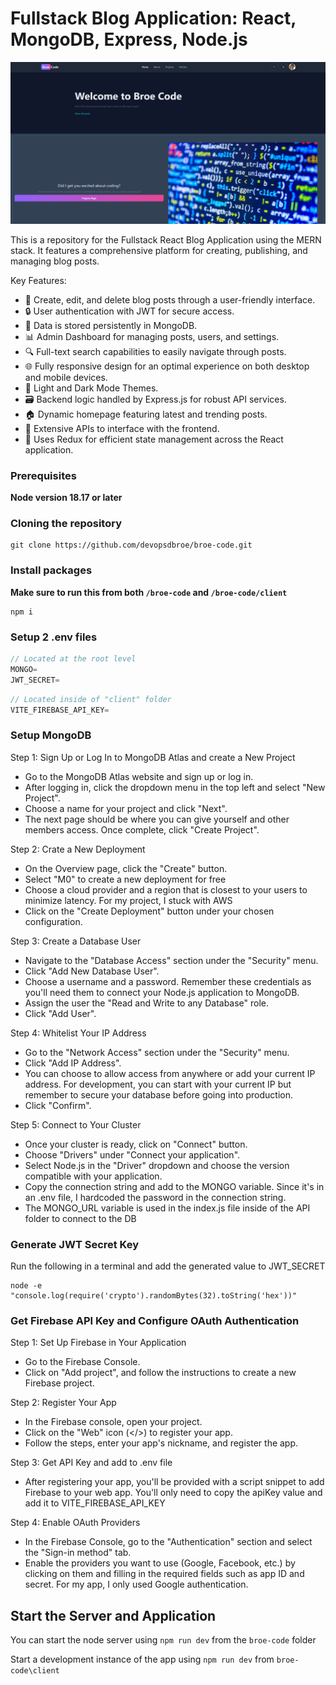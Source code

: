 # Fullstack Blog Application: React, MongoDB, Express, Node.js

![Broe Code Thumbnail](https://github.com/devopsdbroe/broe-code/blob/main/broecode.png)

This is a repository for the Fullstack React Blog Application using the MERN stack. It features a comprehensive platform for creating, publishing, and managing blog posts.

Key Features:

- 📝 Create, edit, and delete blog posts through a user-friendly interface.
- 🔒 User authentication with JWT for secure access.
- 💾 Data is stored persistently in MongoDB.
- 📊 Admin Dashboard for managing posts, users, and settings.
- 🔍 Full-text search capabilities to easily navigate through posts.
- 🌐 Fully responsive design for an optimal experience on both desktop and mobile devices.
- 🎨 Light and Dark Mode Themes.
- 🗃️ Backend logic handled by Express.js for robust API services.
- 🏠 Dynamic homepage featuring latest and trending posts.
- 📡 Extensive APIs to interface with the frontend.
- 🔄 Uses Redux for efficient state management across the React application.

### Prerequisites

**Node version 18.17 or later**

### Cloning the repository

```shell
git clone https://github.com/devopsdbroe/broe-code.git
```

### Install packages

**Make sure to run this from both `/broe-code` and `/broe-code/client`**

```shell
npm i
```

### Setup 2 .env files

```js
// Located at the root level
MONGO=
JWT_SECRET=
```

```js
// Located inside of "client" folder
VITE_FIREBASE_API_KEY=
```

### Setup MongoDB

Step 1: Sign Up or Log In to MongoDB Atlas and create a New Project

- Go to the MongoDB Atlas website and sign up or log in.
- After logging in, click the dropdown menu in the top left and select "New Project".
- Choose a name for your project and click "Next".
- The next page should be where you can give yourself and other members access. Once complete, click "Create Project".

Step 2: Crate a New Deployment

- On the Overview page, click the "Create" button.
- Select "M0" to create a new deployment for free
- Choose a cloud provider and a region that is closest to your users to minimize latency. For my project, I stuck with AWS
- Click on the "Create Deployment" button under your chosen configuration.

Step 3: Create a Database User

- Navigate to the "Database Access" section under the "Security" menu.
- Click "Add New Database User".
- Choose a username and a password. Remember these credentials as you'll need them to connect your Node.js application to MongoDB.
- Assign the user the "Read and Write to any Database" role.
- Click "Add User".

Step 4: Whitelist Your IP Address

- Go to the "Network Access" section under the "Security" menu.
- Click "Add IP Address".
- You can choose to allow access from anywhere or add your current IP address. For development, you can start with your current IP but remember to secure your database before going into production.
- Click "Confirm".

Step 5: Connect to Your Cluster

- Once your cluster is ready, click on "Connect" button.
- Choose "Drivers" under "Connect your application".
- Select Node.js in the "Driver" dropdown and choose the version compatible with your application.
- Copy the connection string and add to the MONGO variable. Since it's in an .env file, I hardcoded the password in the connection string.
- The MONGO_URL variable is used in the index.js file inside of the API folder to connect to the DB

### Generate JWT Secret Key

Run the following in a terminal and add the generated value to JWT_SECRET

```
node -e "console.log(require('crypto').randomBytes(32).toString('hex'))"
```

### Get Firebase API Key and Configure OAuth Authentication

Step 1: Set Up Firebase in Your Application

- Go to the Firebase Console.
- Click on "Add project", and follow the instructions to create a new Firebase project.

Step 2: Register Your App

- In the Firebase console, open your project.
- Click on the "Web" icon (</>) to register your app.
- Follow the steps, enter your app's nickname, and register the app.

Step 3: Get API Key and add to .env file

- After registering your app, you'll be provided with a script snippet to add Firebase to your web app. You'll only need to copy the apiKey value and add it to VITE_FIREBASE_API_KEY

Step 4: Enable OAuth Providers

- In the Firebase Console, go to the "Authentication" section and select the "Sign-in method" tab.
- Enable the providers you want to use (Google, Facebook, etc.) by clicking on them and filling in the required fields such as app ID and secret. For my app, I only used Google authentication.

## Start the Server and Application

You can start the node server using `npm run dev` from the `broe-code` folder

Start a development instance of the app using `npm run dev` from `broe-code\client`
